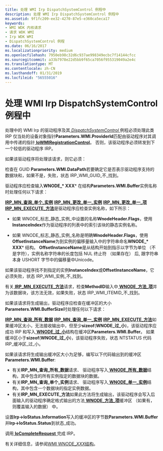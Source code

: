```yaml
---
title: 处理 WMI Irp DispatchSystemControl 例程中
description: 处理 WMI Irp DispatchSystemControl 例程中
ms.assetid: 9f1fc209-ee32-4270-87e5-e360ca5eca17
keywords:
- WMI WDK 内核请求
- 请求 WDK WMI
- Irp WDK WMI
- DispatchSystemControl 例程
ms.date: 06/16/2017
ms.localizationpriority: medium
ms.openlocfilehash: 7950eb98c32d6c937ae998349ecbc7f14144cfcc
ms.sourcegitcommit: a33b7978e22d5bb9f65ca7056f955319049a2e4c
ms.translationtype: MT
ms.contentlocale: zh-CN
ms.lasthandoff: 01/31/2019
ms.locfileid: "56555016"
---
```

# <a name="processing-wmi-irps-in-a-dispatchsystemcontrol-routine"></a>处理 WMI Irp DispatchSystemControl 例程中





处理中的 WMI Irp 的驱动程序及其[ *DispatchSystemControl* ](https://docs.microsoft.com/windows-hardware/drivers/ddi/content/wdm/nc-wdm-driver_dispatch)例程必须处理此类 IRP 仅当处的设备对象指针**Parameters.WMI.ProviderId**匹配由驱动程序对其调用中传递的指针[ **IoWMIRegistrationControl**](https://msdn.microsoft.com/library/windows/hardware/ff550480)。 否则，该驱动程序必须转发到下一个较低的驱动程序 IRP。

如果该驱动程序将处理该请求，则它必须：

检查在 GUID **Parameters.WMI.DataPath**若要确定它是否表示驱动程序支持的数据块和，如果不是，失败，状态 IRP\_WMI\_GUID\_不\_找到。

驱动程序应检查输入**WNODE\_* XXX*** 在结构**Parameters.WMI.Buffer**实例名称时处理任何以下请求：

[**IRP\_MN\_查询\_单个\_实例**](https://msdn.microsoft.com/library/windows/hardware/ff551718)
[**IRP\_MN\_更改\_单一\_实例**](https://msdn.microsoft.com/library/windows/hardware/ff550831)
[**IRP\_MN\_更改\_单一\_项**](https://msdn.microsoft.com/library/windows/hardware/ff550836) 
 [ **IRP\_MN\_EXECUTE\_方法**](https://msdn.microsoft.com/library/windows/hardware/ff550868)是驱动程序应检查实例名称，如下所示：

- 如果 WNODE\_标志\_静态\_实例\_中设置的名称**WnodeHeader.Flags**，使用**InstanceIndex**作为驱动程序的列表中的索引该块的静态实例名称。

- 如果 WNODE\_标志\_静态\_实例\_名称是明确**WnodeHeader.Flags**，使用**OffsetInstanceName**为到实例的偏移量输入中的字符串命名**WNODE\_* XXX*** 结构。 **OffsetInstanceName**是从结构开始到指示以字节为单位 （不是字符），实例名称字符串的长度包括 NUL 终止符 （如果存在） 后, 跟字符串本身 USHORT 字节中的偏移量中Unicode。

如果该驱动程序找不到指定的实例**InstanceIndex**或**OffsetInstanceName**，它必须失败，状态 IRP\_WMI\_实例\_不\_找到。

有关[ **IRP\_MN\_EXECUTE\_方法**](https://msdn.microsoft.com/library/windows/hardware/ff550868)请求，检查**MethodID**输入中[ **WNODE\_方法\_项**](https://msdn.microsoft.com/library/windows/hardware/ff566376)并为该数据块，该方法无效，如果失败，状态 IRP\_WMI\_ITEMID\_不\_找到。

如果该请求将生成输出，驱动程序应检查在缓冲区的大小**Parameters.WMI.BufferSize**时处理任何以下请求：

[**IRP\_MN\_查询\_所有\_数据**](https://msdn.microsoft.com/library/windows/hardware/ff551650)
[**IRP\_MN\_查询\_单一\_实例**](https://msdn.microsoft.com/library/windows/hardware/ff551718)
[**IRP\_MN\_EXECUTE\_方法**](https://msdn.microsoft.com/library/windows/hardware/ff550868)如果缓冲区太小，无法接收输出中，但至少**sizeof**(**WNODE\_过\_小**)，该驱动程序应成功 IRP 和写入[ **WNODE\_过\_小**](https://msdn.microsoft.com/library/windows/hardware/ff566379)结构在缓冲区**Parameters.WMI.Buffer**。 如果缓冲区小于**sizeof**(**WNODE\_过\_小**)，该驱动程序失败，状态 NTSTATUS 代码 IRP\_缓冲区\_过\_小。

如果该请求将生成输出缓冲区大小为足够，编写以下代码输出到的缓冲区**Parameters.WMI.Buffer**:
-   有关**IRP\_MN\_查询\_所有\_数据**请求、 驱动程序写入[ **WNODE\_所有\_数据**](https://msdn.microsoft.com/library/windows/hardware/ff566372)结构，其中包含的所有实例指定的数据块的数据。
-   有关**IRP\_MN\_查询\_单个\_实例**请求、 驱动程序写入[ **WNODE\_单一\_实例**](https://msdn.microsoft.com/library/windows/hardware/ff566377)结构，其中包含一个数据块的指定实例数据。
-   有关**IRP\_MN\_EXECUTE\_方法**如果此方法将生成输出，该驱动程序会写入后面输入的驱动程序确定格式输出的方法[ **WNODE\_方法\_项**](https://msdn.microsoft.com/library/windows/hardware/ff566376)缓冲区 （如果有，则覆盖输入的数据） 中。

设置**Irp-&gt;IoStatus.Information**写入的缓冲区的字节数**Parameters.WMI.Buffer**并**Irp-&gt;IoStatus.Status**到状态\_成功。

调用[ **IoCompleteRequest** ](https://msdn.microsoft.com/library/windows/hardware/ff548343)完成 IRP。

有关详细信息，请参阅[WMI WNODE\_*XXX*结构](wmi-wnode-xxx-structures.md)。

 

 




